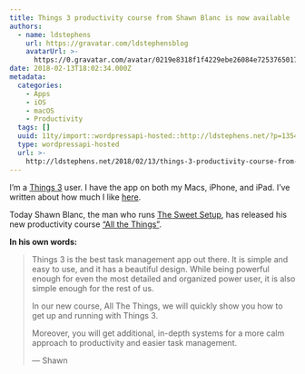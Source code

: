 ```yaml
---
title: Things 3 productivity course from Shawn Blanc is now available
authors:
  - name: ldstephens
    url: https://gravatar.com/ldstephensblog
    avatarUrl: >-
      https://0.gravatar.com/avatar/0219e8318f1f4229ebe26084e7253765017f43ca0c631be37dc6d0b8ad6e40a4?s=96&d=identicon&r=G
date: 2018-02-13T18:02:34.000Z
metadata:
  categories:
    - Apps
    - iOS
    - macOS
    - Productivity
  tags: []
  uuid: 11ty/import::wordpressapi-hosted::http://ldstephens.net/?p=1354
  type: wordpressapi-hosted
  url: >-
    http://ldstephens.net/2018/02/13/things-3-productivity-course-from-shawn-blanc-is-now-available/
---
```

I’m a [Things 3](https://itunes.apple.com/us/app/things-3/id904280696?mt=12&uo=4&at=1000lude) user. I have the app on both my Macs, iPhone, and iPad. I’ve written about how much I like [here](http://ldstephens.net/2017/10/17/things-3-for-personal-task-management/).

Today Shawn Blanc, the man who runs [The Sweet Setup](https://thesweetsetup.com/), has released his new productivity course [“All the Things”](https://thesweetsetup.com/things/).

**In his own words:**

> Things 3 is the best task management app out there. It is simple and easy to use, and it has a beautiful design. While being powerful enough for even the most detailed and organized power user, it is also simple enough for the rest of us.
> 
> In our new course, All The Things, we will quickly show you how to get up and running with Things 3.
> 
> Moreover, you will get additional, in-depth systems for a more calm approach to productivity and easier task management.
> 
> — Shawn